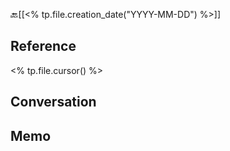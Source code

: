 🔙[[<% tp.file.creation_date("YYYY-MM-DD") %>]]
## Reference
<% tp.file.cursor() %>
## Conversation

## Memo
